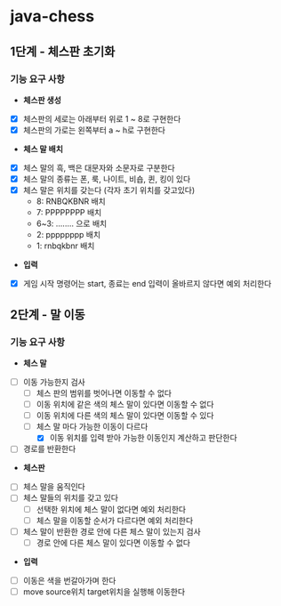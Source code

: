 # java-chess
## 1단계 - 체스판 초기화
### 기능 요구 사항
- **체스판 생성**
- [x] 체스판의 세로는 아래부터 위로 1 ~ 8로 구현한다
- [x] 체스판의 가로는 왼쪽부터 a ~ h로 구현한다
- **체스 말 배치**
- [x] 체스 말의 흑, 백은 대문자와 소문자로 구분한다
- [x] 체스 말의 종류는 폰, 룩, 나이트, 비숍, 퀸, 킹이 있다
- [x] 체스 말은 위치를 갖는다 (각자 초기 위치를 갖고있다)
  - 8: RNBQKBNR 배치
  - 7: PPPPPPPP 배치
  - 6~3: ........ 으로 배치
  - 2: pppppppp 배치
  - 1: rnbqkbnr 배치
- **입력**
- [x] 게임 시작 명령어는 start, 종료는 end 입력이 올바르지 않다면 예외 처리한다 

## 2단계 - 말 이동
### 기능 요구 사항
- **체스 말**
- [ ] 이동 가능한지 검사
  - [ ] 체스 판의 범위를 벗어나면 이동할 수 없다
  - [ ] 이동 위치에 같은 색의 체스 말이 있다면 이동할 수 없다
  - [ ] 이동 위치에 다른 색의 체스 말이 있다면 이동할 수 있다
  - [ ] 체스 말 마다 가능한 이동이 다르다
    - [x] 이동 위치를 입력 받아 가능한 이동인지 계산하고 판단한다
- [ ] 경로를 반환한다
- **체스판**
- [ ] 체스 말을 움직인다
- [ ] 체스 말들의 위치를 갖고 있다
  - [ ] 선택한 위치에 체스 말이 없다면 예외 처리한다
  - [ ] 체스 말을 이동할 순서가 다르다면 예외 처리한다
- [ ] 체스 말이 반환한 경로 안에 다른 체스 말이 있는지 검사
  - [ ] 경로 안에 다른 체스 말이 있다면 이동할 수 없다
- **입력**
- [ ] 이동은 색을 번갈아가며 한다
- [ ] move source위치 target위치을 실행해 이동한다
